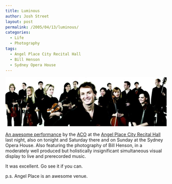 ```yaml
---
title: Luminous
author: Josh Street
layout: post
permalink: /2005/04/13/luminous/
categories:
  - Life
  - Photography
tags:
  - Angel Place City Recital Hall
  - Bill Henson
  - Sydney Opera House
---
```

<p><a href="http://www.aco.com.au/concerts/performances/2005/concert_3_2005"><img src="/blog/wp-content/2005/04/ACO_Group_2005.JPG" alt="A group photo of the ACO" /></a></p>
<p><a href="http://www.aco.com.au/concerts/performances/2005/concert_3_2005">An awesome performance</a> by the <a href="http://www.aco.com.au/">ACO</a> at the <a href="http://www.cityrecitalhall.com/" title="WARNING: Frames and crappy Flash intro!">Angel Place City Recital Hall</a> last night, also on tonight and Saturday there and on Sunday at the Sydney Opera House.  Also featuring the photography of Bill Henson, in a moderately well produced but holistically insignificant simultaneous visual display to live and prerecorded music.</p>
<p>It was excellent.  Go see it if you can.</p>
<p>p.s. Angel Place is an awesome venue.</p>

